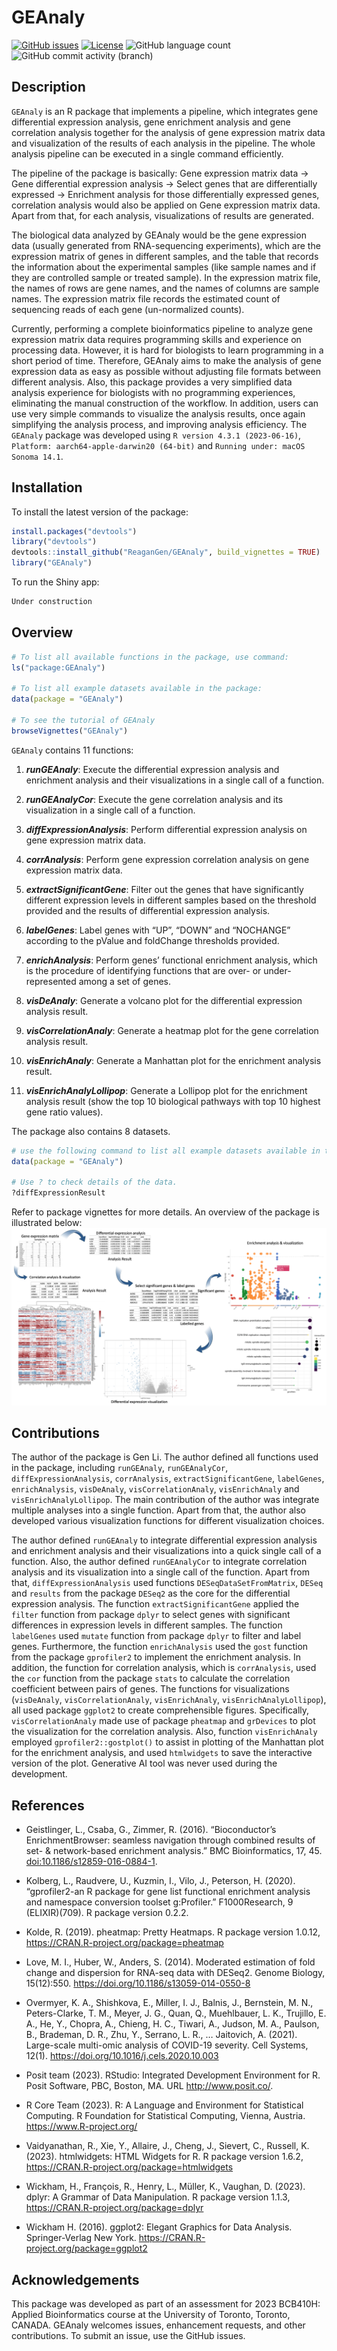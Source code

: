 
<!-- README.md is generated from README.Rmd. Please edit that file -->

# GEAnaly

<!-- badges: start -->
<!-- https://www.codefactor.io/repository/github/ReaganGen/GEAnaly/issues -->

[![GitHub
issues](https://img.shields.io/github/issues/ReaganGen/GEAnaly)](https://github.com/ReaganGen/GEAnaly/issues)
[![License](https://img.shields.io/badge/license-MIT-green)](./LICENSE)
![GitHub language
count](https://img.shields.io/github/languages/count/ReaganGen/GEAnaly)
![GitHub commit activity
(branch)](https://img.shields.io/github/commit-activity/y/ReaganGen/GEAnaly/master)

<!-- https://shields.io/category/license -->
<!-- badges: end -->

## Description

`GEAnaly` is an R package that implements a pipeline, which integrates
gene differential expression analysis, gene enrichment analysis and gene
correlation analysis together for the analysis of gene expression matrix
data and visualization of the results of each analysis in the pipeline.
The whole analysis pipeline can be executed in a single command
efficiently.

The pipeline of the package is basically: Gene expression matrix data →
Gene differential expression analysis → Select genes that are
differentially expressed → Enrichment analysis for those differentially
expressed genes, correlation analysis would also be applied on Gene
expression matrix data. Apart from that, for each analysis,
visualizations of results are generated.

The biological data analyzed by GEAnaly would be the gene expression
data (usually generated from RNA-sequencing experiments), which are the
expression matrix of genes in different samples, and the table that
records the information about the experimental samples (like sample
names and if they are controlled sample or treated sample). In the
expression matrix file, the names of rows are gene names, and the names
of columns are sample names. The expression matrix file records the
estimated count of sequencing reads of each gene (un-normalized counts).

Currently, performing a complete bioinformatics pipeline to analyze gene
expression matrix data requires programming skills and experience on
processing data. However, it is hard for biologists to learn programming
in a short period of time. Therefore, GEAnaly aims to make the analysis
of gene expression data as easy as possible without adjusting file
formats between different analysis. Also, this package provides a very
simplified data analysis experience for biologists with no programming
experiences, eliminating the manual construction of the workflow. In
addition, users can use very simple commands to visualize the analysis
results, once again simplifying the analysis process, and improving
analysis efficiency. The `GEAnaly` package was developed using
`R version 4.3.1 (2023-06-16)`,
`Platform: aarch64-apple-darwin20 (64-bit)` and
`Running under: macOS Sonoma 14.1`.

## Installation

To install the latest version of the package:

``` r
install.packages("devtools")
library("devtools")
devtools::install_github("ReaganGen/GEAnaly", build_vignettes = TRUE)
library("GEAnaly")
```

To run the Shiny app:

``` r
Under construction
```

## Overview

``` r
# To list all available functions in the package, use command:
ls("package:GEAnaly")

# To list all example datasets available in the package:
data(package = "GEAnaly") 

# To see the tutorial of GEAnaly
browseVignettes("GEAnaly")
```

`GEAnaly` contains 11 functions:

1.  ***runGEAnaly***: Execute the differential expression analysis and
    enrichment analysis and their visualizations in a single call of a
    function.

2.  ***runGEAnalyCor***: Execute the gene correlation analysis and its
    visualization in a single call of a function.

3.  ***diffExpressionAnalysis***: Perform differential expression
    analysis on gene expression matrix data.

4.  ***corrAnalysis***: Perform gene expression correlation analysis on
    gene expression matrix data.

5.  ***extractSignificantGene***: Filter out the genes that have
    significantly different expression levels in different samples based
    on the threshold provided and the results of differential expression
    analysis.

6.  ***labelGenes***: Label genes with “UP”, “DOWN” and “NOCHANGE”
    according to the pValue and foldChange thresholds provided.

7.  ***enrichAnalysis***: Perform genes’ functional enrichment analysis,
    which is the procedure of identifying functions that are over- or
    under-represented among a set of genes.

8.  ***visDeAnaly***: Generate a volcano plot for the differential
    expression analysis result.

9.  ***visCorrelationAnaly***: Generate a heatmap plot for the gene
    correlation analysis result.

10. ***visEnrichAnaly***: Generate a Manhattan plot for the enrichment
    analysis result.

11. ***visEnrichAnalyLollipop***: Generate a Lollipop plot for the
    enrichment analysis result (show the top 10 biological pathways with
    top 10 highest gene ratio values).

The package also contains 8 datasets.

``` r
# use the following command to list all example datasets available in the package:
data(package = "GEAnaly") 

# Use ? to check details of the data.
?diffExpressionResult
```

Refer to package vignettes for more details. An overview of the package
is illustrated below: ![](./inst/extdata/GEAnaly_Overview.png)

## Contributions

The author of the package is Gen Li. The author defined all functions
used in the package, including `runGEAnaly`, `runGEAnalyCor`,
`diffExpressionAnalysis`, `corrAnalysis`, `extractSignificantGene`,
`labelGenes`, `enrichAnalysis`, `visDeAnaly`, `visCorrelationAnaly`,
`visEnrichAnaly` and `visEnrichAnalyLollipop`. The main contribution of
the author was integrate multiple analyses into a single function. Apart
from that, the author also developed various visualization functions for
different visualization choices.

The author defined `runGEAnaly` to integrate differential expression
analysis and enrichment analysis and their visualizations into a quick
single call of a function. Also, the author defined `runGEAnalyCor` to
integrate correlation analysis and its visualization into a single call
of the function. Apart from that, `diffExpressionAnalysis` used
functions `DESeqDataSetFromMatrix`, `DESeq` and `results` from the
package `DESeq2` as the core for the differential expression analysis.
The function `extractSignificantGene` applied the `filter` function from
package `dplyr` to select genes with significant differences in
expression levels in different samples. The function `labelGenes` used
`mutate` function from package `dplyr` to filter and label genes.
Furthermore, the function `enrichAnalysis` used the `gost` function from
the package `gprofiler2` to implement the enrichment analysis. In
addition, the function for correlation analysis, which is
`corrAnalysis`, used the `cor` function from the package `stats` to
calculate the correlation coefficient between pairs of genes. The
functions for visualizations (`visDeAnaly`, `visCorrelationAnaly`,
`visEnrichAnaly`, `visEnrichAnalyLollipop`), all used package `ggplot2`
to create comprehensible figures. Specifically, `visCorrelationAnaly`
made use of package `pheatmap` and `grDevices` to plot the visualization
for the correlation analysis. Also, function `visEnrichAnaly` employed
`gprofiler2::gostplot()` to assist in plotting of the Manhattan plot for
the enrichment analysis, and used `htmlwidgets` to save the interactive
version of the plot. Generative AI tool was never used during the
development.

## References

- Geistlinger, L., Csaba, G., Zimmer, R. (2016). “Bioconductor’s
  EnrichmentBrowser: seamless navigation through combined results of
  set- & network-based enrichment analysis.” BMC Bioinformatics, 17, 45.
  <doi:10.1186/s12859-016-0884-1>.

- Kolberg, L., Raudvere, U., Kuzmin, I., Vilo, J., Peterson, H. (2020).
  “gprofiler2-an R package for gene list functional enrichment analysis
  and namespace conversion toolset g:Profiler.” F1000Research, 9
  (ELIXIR)(709). R package version 0.2.2.

- Kolde, R. (2019). pheatmap: Pretty Heatmaps. R package version 1.0.12,
  <https://CRAN.R-project.org/package=pheatmap>

- Love, M. I., Huber, W., Anders, S. (2014). Moderated estimation of
  fold change and dispersion for RNA-seq data with DESeq2. Genome
  Biology, 15(12):550. <https://doi.org/10.1186/s13059-014-0550-8>

- Overmyer, K. A., Shishkova, E., Miller, I. J., Balnis, J.,
  Bernstein, M. N., Peters-Clarke, T. M., Meyer, J. G., Quan, Q.,
  Muehlbauer, L. K., Trujillo, E. A., He, Y., Chopra, A., Chieng, H. C.,
  Tiwari, A., Judson, M. A., Paulson, B., Brademan, D. R., Zhu, Y.,
  Serrano, L. R., … Jaitovich, A. (2021). Large-scale multi-omic
  analysis of COVID-19 severity. Cell Systems, 12(1).
  <https://doi.org/10.1016/j.cels.2020.10.003>

- Posit team (2023). RStudio: Integrated Development Environment for R.
  Posit Software, PBC, Boston, MA. URL <http://www.posit.co/>.

- R Core Team (2023). R: A Language and Environment for Statistical
  Computing. R Foundation for Statistical Computing, Vienna, Austria.
  <https://www.R-project.org/>

- Vaidyanathan, R., Xie, Y., Allaire, J., Cheng, J., Sievert, C.,
  Russell, K. (2023). htmlwidgets: HTML Widgets for R. R package version
  1.6.2, <https://CRAN.R-project.org/package=htmlwidgets>

- Wickham, H., François, R., Henry, L., Müller, K., Vaughan, D. (2023).
  dplyr: A Grammar of Data Manipulation. R package version 1.1.3,
  <https://CRAN.R-project.org/package=dplyr>

- Wickham H. (2016). ggplot2: Elegant Graphics for Data Analysis.
  Springer-Verlag New York. <https://CRAN.R-project.org/package=ggplot2>

## Acknowledgements

This package was developed as part of an assessment for 2023 BCB410H:
Applied Bioinformatics course at the University of Toronto, Toronto,
CANADA. GEAnaly welcomes issues, enhancement requests, and other
contributions. To submit an issue, use the GitHub issues.
